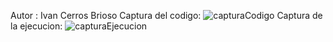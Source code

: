 Autor : Ivan Cerros Brioso
Captura del codigo:
![capturaCodigo](https://user-images.githubusercontent.com/114107549/2000128636-92c4b6ee-4ace-4bea-a2d2-df45fac2f8f4.png)
Captura de la ejecucion:
![capturaEjecucion](https://user-images.githubusercontent.com/114107549/200128787-bbc41073-8554-43ef-af01-0ced46e156f0.png)

